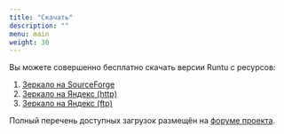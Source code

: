 ```yaml
---
title: "Скачать"
description: ""
menu: main
weight: 30
---
```


Вы можете совершенно бесплатно скачать версии Runtu с ресурсов:
1. [Зеркало на SourceForge](http://sourceforge.net/projects/runtu/files)
2. [Зеркало на Яндекс (http)](http://mirror.yandex.ru/runtu/)
3. [Зеркало на Яндекс (ftp)](ftp://mirror.yandex.ru/runtu/)

Полный перечень доступных загрузок размещён на [форуме проекта](http://forum.runtu.org/index.php/board,29.0.html).

